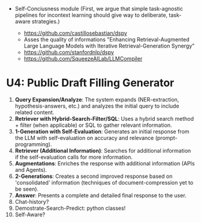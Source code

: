 
- Self-Conciusness module (First, we argue that simple task-agnostic pipelines for incontext learning should give way to deliberate, task-aware strategies.)
  
  - https://github.com/castillosebastian/dspy
  - Asses the quality of informations "Enhancing Retrieval-Augmented Large Language Models with Iterative Retrieval-Generation Synergy"
  - https://github.com/stanfordnlp/dspy
  - https://github.com/SqueezeAILab/LLMCompiler


# U4: Public Draft Filling Generator

1. **Query Expansion/Analyze**: The system expands (NER-extraction, hypothesis-answers, etc.) and analyzes the initial query to include related content.
2. **Retriever with Hybrid-Search-Filter/SQL**: Uses a hybrid search method + filter (when applicable) or SQL to gather relevant information.
3. **1-Generation with Self-Evaluation**: Generates an initial response from the LLM with self-evaluation on accuracy and relevance (prompt-programming).
4. **Retriever (Additional Information)**: Searches for additional information if the self-evaluation calls for more information.
5. **Augmentations**: Enriches the response with additional information (APIs and Agents).
6. **2-Generations**: Creates a second improved response based on 'consolidated' information (techniques of document-compression yet to be seen).
7. **Answer**: Presents a complete and detailed final response to the user.
8. Chat-history?
9. Demostrate-Search-Predict: python classes!
10. Self-Aware?
   

